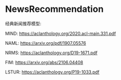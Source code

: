 # NewsRecommendation

经典新闻推荐模型:

MIND: https://aclanthology.org/2020.acl-main.331.pdf

NAML: https://arxiv.org/pdf/1907.05576

NRMS: https://aclanthology.org/D19-1671.pdf

FIM: https://arxiv.org/abs/2106.04408

LSTUR: https://aclanthology.org/P19-1033.pdf

